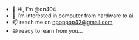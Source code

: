 - 👋 Hi, I’m @on404
- 👀 I’m interested in computer from hardware to ai
- 📫 reach me on npoppop42@gmail.com
- 😄  ready to learn from you...

<!---
on404/on404 is a ✨ special ✨ repository because its `README.md` (this file) appears on your GitHub profile.
You can click the Preview link to take a look at your changes.
--->
